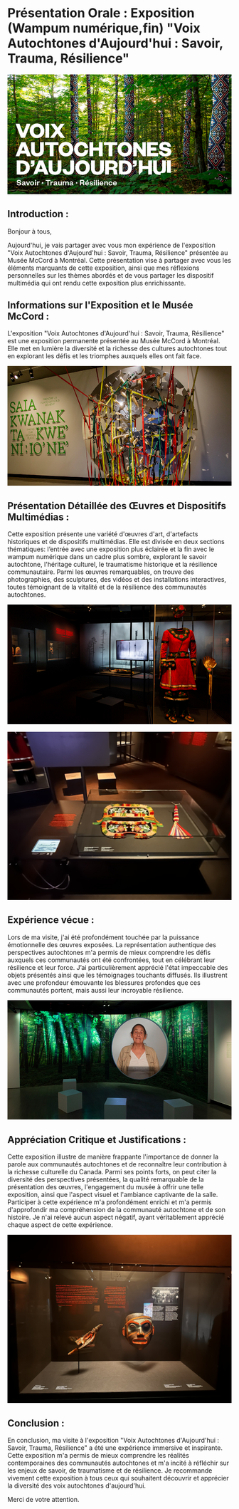 # Présentation Orale : Exposition (Wampum numérique,fin) "Voix Autochtones d'Aujourd'hui : Savoir, Trauma, Résilience"

![photo](mccord_expositions_voix-autochtones_900x480_fr.jpg)

## Introduction : 

Bonjour à tous,

Aujourd'hui, je vais partager avec vous mon expérience de l'exposition "Voix Autochtones d'Aujourd'hui : Savoir, Trauma, Résilience" présentée au Musée McCord à Montréal. Cette présentation vise à partager avec vous les éléments marquants de cette exposition, ainsi que mes réflexions personnelles sur les thèmes abordés et de vous partager les dispositif multimédia qui ont rendu cette exposition plus enrichissante. 

## Informations sur l'Exposition et le Musée McCord : 
L'exposition "Voix Autochtones d'Aujourd'hui : Savoir, Trauma, Résilience" est une exposition permanente présentée au Musée McCord à Montréal. Elle met en lumière la diversité et la richesse des cultures autochtones tout en explorant les défis et les triomphes auxquels elles ont fait face.

![photo](mccord_exposition_voix-autochtones-aujourdhui_installation_16_900x480.jpg)

## Présentation Détaillée des Œuvres et Dispositifs Multimédias : 

Cette exposition présente une variété d'œuvres d'art, d'artefacts historiques et de dispositifs multimédias. Elle est divisée en deux sections thématiques: l’entrée avec une exposition plus éclairée et la fin avec le wampum numérique dans un cadre plus sombre, explorant le savoir autochtone, l'héritage culturel, le traumatisme historique et la résilience communautaire. Parmi les œuvres remarquables, on trouve des photographies, des sculptures, des vidéos et des installations interactives, toutes témoignant de la vitalité et de la résilience des communautés autochtones.

![photo](mccord_exposition_voix-autochtones-aujourdhui_installation_13_900x480.jpg)

![photo](IMG_0737.jpeg)

## Expérience vécue : 

Lors de ma visite, j'ai été profondément touchée par la puissance émotionnelle des œuvres exposées. La représentation authentique des perspectives autochtones m'a permis de mieux comprendre les défis auxquels ces communautés ont été confrontées, tout en célébrant leur résilience et leur force. J’ai particulièrement apprécié l'état impeccable des objets présentés ainsi que les témoignages touchants diffusés. Ils illustrent avec une profondeur émouvante les blessures profondes que ces communautés portent, mais aussi leur incroyable résilience.

![photo](mccord_exposition_voix-autochtones-aujourdhui_installation_21_900x480.jpg)

## Appréciation Critique et Justifications :

Cette exposition illustre de manière frappante l'importance de donner la parole aux communautés autochtones et de reconnaître leur contribution à la richesse culturelle du Canada. Parmi ses points forts, on peut citer la diversité des perspectives présentées, la qualité remarquable de la présentation des œuvres, l'engagement du musée à offrir une telle exposition, ainsi que l'aspect visuel et l'ambiance captivante de la salle. Participer à cette expérience m'a profondément enrichi et m'a permis d'approfondir ma compréhension de la communauté autochtone et de son histoire. Je n'ai relevé aucun aspect négatif, ayant véritablement apprécié chaque aspect de cette expérience.

![photo](IMG_0755.jpeg)

## Conclusion :

En conclusion, ma visite à l'exposition "Voix Autochtones d'Aujourd'hui : Savoir, Trauma, Résilience" a été une expérience immersive et inspirante. Cette exposition m'a permis de mieux comprendre les réalités contemporaines des communautés autochtones et m'a incité à réfléchir sur les enjeux de savoir, de traumatisme et de résilience. Je recommande vivement cette exposition à tous ceux qui souhaitent découvrir et apprécier la diversité des voix autochtones d'aujourd'hui.

Merci de votre attention.



